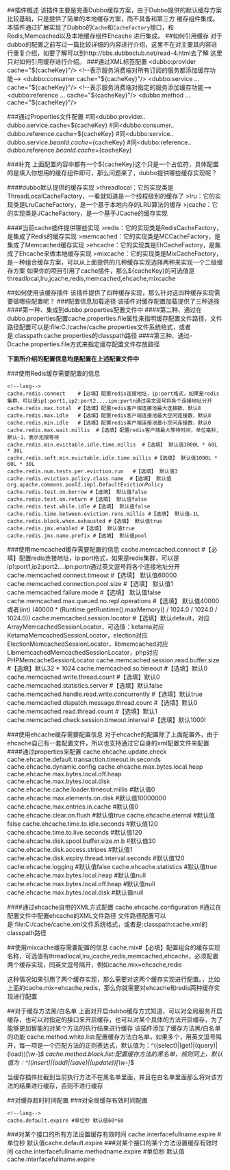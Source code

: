##插件概述
该插件主要是完善Dubbo缓存方案，由于Dubbo提供的默认缓存方案比较基础，只是提供了简单的本地缓存方案，而不具备和第三方
缓存组件集成。本插件通过扩展实现了Dubbo的`Cache`和`CacheFactory`接口，和Redis,Memcached以及本地缓存组件Ehcache
进行集成。
##如何引用缓存
对于dubbo的配置之前写过一篇比较详细的内容进行介绍，这里不在对主要其内容进行重复介绍，如要了解可以到http://bbs.dubboclub.net/read-4.html去了解
这里只对如何引用缓存进行介绍。
###通过XML标签配置
    <!--lang:xml-->
    <!--表示服务提供端对所有暴露的服务都添加缓存功能-->
    <dubbo:provider cache="${cacheKey}"/>
    <!--表示服务消费端对所有订阅的服务都添加缓存功能-->
    <dubbo:consumer cache="${cacheKey}"/>
    <!--表示服务服务端对指定的服务添加缓存功能-->
    <dubbo:service ... cache="${cacheKey}"/>
    <!--表示服务消费端对指定的服务添加缓存功能-->
    <dubbo:reference ... cache="${cacheKey}"/>
     <!--表示对某个服务内的某个方法添加缓存功能-->
    <dubbo:method ... cache="${cacheKey}"/>
    
###通过Properties文件配置
    <!--lang:java-->
    #同<dubbo:provider..
    dubbo.service.cache=${cacheKey}
    #同<dubbo:consumer..
    dubbo.reference.cache=${cacheKey}
    #同<dubbo:service..
    dubbo.service.${beanId}.cache=${cacheKey}
    #同<dubbo:reference..
    dubbo.reference.${beanId}.cache=${cacheKey}

###补充
上面配置内容中都有一个${cacheKey}这个只是一个占位符，具体配置的是填入你想用的缓存组件即可，那么问题来了，dubbo提供哪些缓存实现呢？

####dubbo默认提供的缓存实现
       >threadlocal：它的实现类是ThreadLocalCacheFactory，一看就知道是一个线程级别的缓存了
       >lru：它的实现类是LruCacheFactory，是一个基于本地内存的LRU算法的缓存
       >jcache：它的实现类是JCacheFactory，是一个基于JCache的缓存实现

####当前cache插件提供哪些实现
        >redis：它的实现类是RedisCacheFactory，是集成了Redis的缓存实现
        >memcached：它的实现类是MCCacheFactory，是集成了Memcached缓存实现
        >ehcache：它的实现类是EhCacheFactory，是集成了Ehcache来做本地缓存实现
        >mixcache：它的实现类是MixCacheFactory，是一种组合缓存方案，可以从上面提供的几种缓存实现选择两种来实现一个二级缓存方案
如果你的项目引用了cache插件，那么${cacheKey}的可选值是threadlocal,lru,jcache,redis,memcached,ehcache,mixcache

##如何使用该缓存插件
该插件提供了四种缓存实现，那么针对这四种缓存实现需要做哪些配置呢？
###配置信息加载途径
该插件对缓存配置加载提供了三种途径
####第一种、集成到dubbo.properties配置文件中
####第二种、通过在dubbo.properties配置cache.properties.file属性来指明缓存配置文件路径，文件路径配置可以是:file:C:/cache/cache.properties文件系统格式，或者是:classpath:cache.properties的classpath路径
####第三种、通过-Dcache.properties.file方式来指定缓存配置文件存放路径

**下面所介绍的配置信息均是配置在上述配置文件中**

###使用Redis缓存需要配置的信息
    
    <!--lang-->
    cache.redis.connect    #【必填】配置redis连接地址，ip:port格式，如果是redis集群，可以是ip1:port1,ip2:port2....ipn:portn通过英文逗号将各个连接地址分开
    cache.redis.max.total  #【选填】配置redis客户端连接池最大连接数，默认8
    cache.redis.max.idle   #【选填】配置redis客户端连接池最大空闲连接数，默认8
    cache.redis.min.idle   #【选填】配置redis客户端连接池最小空闲连接数，默认0
    cache.redis.max.wait.millis  #【选填】配置redis客户端最大等待时间，单位毫秒,默认-1，表示无限等待
    cache.redis.min.evictable.idle.time.millis  #【选填】 默认值1000L * 60L * 30L
    cache.redis.soft.min.evictable.idle.time.millis #【选填】 默认值1000L * 60L * 30L
    cache.redis.num.tests.per.eviction.run   #【选填】 默认值3
    cache.redis.eviction.policy.class.name  #【选填】 默认值org.apache.commons.pool2.impl.DefaultEvictionPolicy
    cache.redis.test.on.borrow #【选填】 默认值false
    cache.redis.test.on.return #【选填】 默认值false
    cache.redis.test.while.idle #【选填】 默认值false
    cache.redis.time.between.eviction.runs.millis #【选填】 默认值-1L
    cache.redis.block.when.exhausted #【选填】 默认值true
    cache.redis.jmx.enabled #【选填】 默认值true
    cache.redis.jmx.name.prefix #【选填】 默认值pool
    
###使用memcached缓存需要配置的信息
    <!--lang-->
    cache.memcached.connect    #【必填】配置redis连接地址，ip:port格式，如果是redis集群，可以是ip1:port1,ip2:port2....ipn:portn通过英文逗号将各个连接地址分开
    cache.memcached.connect.timeout #【选填】 默认值60000
    cache.memcached.connection.pool.size #【选填】 默认值1
    cache.memcached.failure.mode #【选填】 默认值false
    cache.memcached.max.queued.no.repl.operations #【选填】 默认值40000或者(int) (40000 * (Runtime.getRuntime().maxMemory() / 1024.0 / 1024.0 / 1024.0))
    cache.memcached.session.locator #【选填】默认default，对应ArrayMemcachedSessionLocator，可选值：ketama对应KetamaMemcachedSessionLocator，election对应ElectionMemcachedSessionLocator，libmemcached对应LibmemcachedMemcachedSessionLocator，php对应PHPMemcacheSessionLocator
    cache.memcached.session.read.buffer.size #【选填】默认32 * 1024
    cache.memcached.so.timeout #【选填】默认0
    cache.memcached.write.thread.count #【选填】默认0
    cache.memcached.statistics.server #【选填】默认false
    cache.memcached.handle.read.write.concurrently #【选填】默认true
    cache.memcached.dispatch.message.thread.count #【选填】默认0
    cache.memcached.read.thread.count #【选填】默认1
    cache.memcached.check.session.timeout.interval  #【选填】默认1000l

###使用ehcache缓存需要配置信息
对于ehcache的配置除了上面配置外，由于ehcache自己有一套配置文件，所以也支持通过它自身的xml配置文件来配置
####通过properties来配置
    <!--lang-->
    cache.ehcache.update.check 
    cache.ehcache.default.transaction.timeout.in.seconds
    cache.ehcache.dynamic.config
    cache.ehcache.max.bytes.local.heap
    cache.ehcache.max.bytes.local.off.heap
    cache.ehcache.max.bytes.local.disk
    cache.ehcache.cache.loader.timeout.millis #默认值0
    cache.ehcache.max.elements.on.disk #默认值10000000
    cache.ehcache.max.entries.in.cache #默认值0
    cache.ehcache.clear.on.flush #默认值true
    cache.ehcache.eternal #默认值false
    cache.ehcache.time.to.idle.seconds #默认值120
    cache.ehcache.time.to.live.seconds #默认值120
    cache.ehcache.disk.spool.buffer.size.m.b #默认值30
    cache.ehcache.disk.access.stripes #默认值1
    cache.ehcache.disk.expiry.thread.interval.seconds #默认值120
    cache.ehcache.logging #默认值false
    cache.ehcache.statistics #默认值true
    cache.ehcache.max.bytes.local.heap #默认值null
    cache.ehcache.max.bytes.local.off.heap #默认值null
    cache.ehcache.max.bytes.local.disk #默认值null
    
####通过ehcache自带的XML方式配置
    <!--lang-->
    cache.ehcache.configuration #通过在配置文件中配置ehcache的XML文件路径 文件路径配置可以是:file:C:/cache/cache.xml文件系统格式，或者是:classpath:cache.xml的classpath路径

##使用mixcache缓存需要配置的信息
     <!--lang-->
     cache.mix#【必填】配置组合的缓存实现名称，可选值有threadlocal,lru,jcache,redis,memcached,ehcache，必须配置两个缓存实现，同英文逗号隔开，例如cache.mix=ehcache,redis
    
这种情况如果引用了两个缓存实现，那么需要对这两个缓存实现进行配置。，比如上面的cache.mix=ehcache,redis，那么你就需要对ehcache和redis两种缓存实现进行配置

    
##对于缓存方法黑/白名单
上面对开启dubbo缓存方式知道，可以对全局服务开启缓存，也可以对指定的接口来开启缓存，也可以对某个具体的方法开启缓存，为了能够更加智能的对某个方法的执行结果进行缓存
该插件添加了缓存方法黑/白名单的功能
    <!--lang-->
    cache.method.white.list:配置缓存方法白名单，如果多个，用英文逗号隔开，每一项是一个匹配方法的正则表达式，默认值为：^((select)|(get)|(query)|(load))[\w-]*$
    cache.method.black.list:配置缓存方法的黑名单，规则同上，默认值为：^((insert)|(add)|(save)|(update))[\w-]*$

当缓存插件拦截到当前执行方法不在黑名单里面，并且在白名单里面那么将对该方法的结果进行缓存，否则不进行缓存

##对缓存超时时间配置
###对全局缓存有效时间配置
    
    <!--lang-->
    cache.default.expire #单位秒 默认值60*60
    
###对某个接口的所有方法设置缓存有效时间
    <!--lang-->
    cache.interfacefullname.expire #单位秒 默认值cache.default.expire
###对某个接口的某个方法设置缓存有效时间
    <!--lang-->
    cache.interfacefullname.methodname.expire #单位秒 默认值cache.interfacefullname.expire